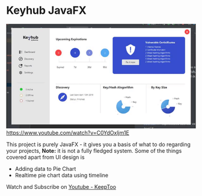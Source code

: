 # Keyhub JavaFX
![](keyhub.gif)
https://www.youtube.com/watch?v=C0YdOxljm1E

This project is purely JavaFX - it gives you a basis of what to do regarding your projects, 
**Note:** it is not a fully fledged system. Some of the things covered apart from UI design is

  - Adding data to Pie Chart
  - Realtime pie chart data using timeline


Watch and Subscribe on [Youtube - KeepToo](https://youtube.com/keeptoo)
